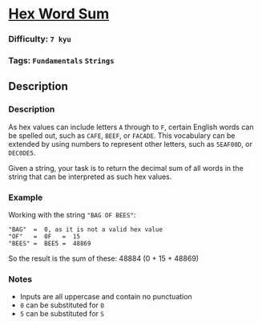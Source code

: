 # [Hex Word Sum](https://www.codewars.com/kata/5c46ea433dd41b19af1ca3b3)

### Difficulty: `7 kyu`

### Tags: `Fundamentals` `Strings`

## Description

### Description
As hex values can include letters `A` through to `F`, certain English words can be spelled out, such as `CAFE`, `BEEF`, or `FACADE`. This vocabulary can be extended by using numbers to represent other letters, such as `5EAF00D`, or `DEC0DE5`.

Given a string, your task is to return the decimal sum of all words in the string that can be interpreted as such hex values.

### Example
Working with the string `"BAG OF BEES"`:

```
"BAG"  =  0, as it is not a valid hex value  
"OF"   =  0F   =  15
"BEES" =  BEE5 =  48869
```

So the result is the sum of these: 48884 (0 + 15 + 48869)

### Notes

- Inputs are all uppercase and contain no punctuation
- `0` can be substituted for `O`
- `5` can be substituted for `S`